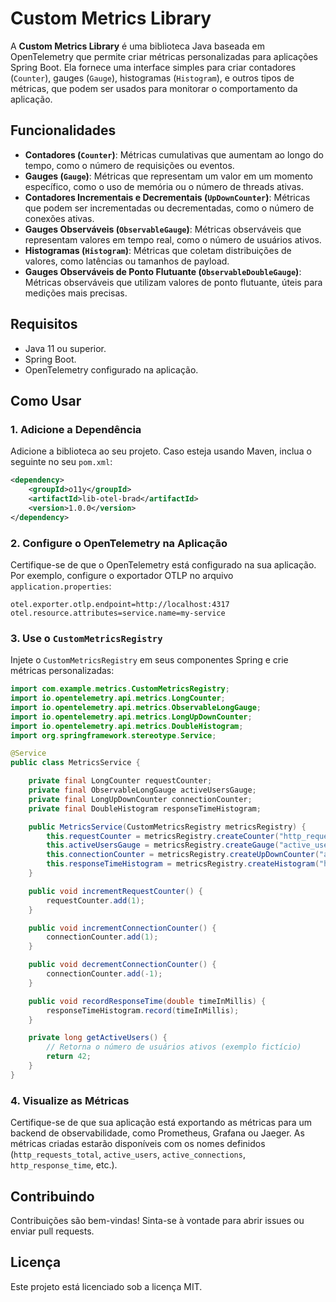 # Custom Metrics Library

A **Custom Metrics Library** é uma biblioteca Java baseada em OpenTelemetry que permite criar métricas personalizadas para aplicações Spring Boot. Ela fornece uma interface simples para criar contadores (`Counter`), gauges (`Gauge`), histogramas (`Histogram`), e outros tipos de métricas, que podem ser usados para monitorar o comportamento da aplicação.

## Funcionalidades

- **Contadores (`Counter`)**: Métricas cumulativas que aumentam ao longo do tempo, como o número de requisições ou eventos.
- **Gauges (`Gauge`)**: Métricas que representam um valor em um momento específico, como o uso de memória ou o número de threads ativas.
- **Contadores Incrementais e Decrementais (`UpDownCounter`)**: Métricas que podem ser incrementadas ou decrementadas, como o número de conexões ativas.
- **Gauges Observáveis (`ObservableGauge`)**: Métricas observáveis que representam valores em tempo real, como o número de usuários ativos.
- **Histogramas (`Histogram`)**: Métricas que coletam distribuições de valores, como latências ou tamanhos de payload.
- **Gauges Observáveis de Ponto Flutuante (`ObservableDoubleGauge`)**: Métricas observáveis que utilizam valores de ponto flutuante, úteis para medições mais precisas.

## Requisitos

- Java 11 ou superior.
- Spring Boot.
- OpenTelemetry configurado na aplicação.

## Como Usar

### 1. Adicione a Dependência

Adicione a biblioteca ao seu projeto. Caso esteja usando Maven, inclua o seguinte no seu `pom.xml`:

```xml
<dependency>
    <groupId>o11y</groupId>
    <artifactId>lib-otel-brad</artifactId>
    <version>1.0.0</version>
</dependency>
```

### 2. Configure o OpenTelemetry na Aplicação

Certifique-se de que o OpenTelemetry está configurado na sua aplicação. Por exemplo, configure o exportador OTLP no arquivo `application.properties`:

```properties
otel.exporter.otlp.endpoint=http://localhost:4317
otel.resource.attributes=service.name=my-service
```

### 3. Use o `CustomMetricsRegistry`

Injete o `CustomMetricsRegistry` em seus componentes Spring e crie métricas personalizadas:

```java
import com.example.metrics.CustomMetricsRegistry;
import io.opentelemetry.api.metrics.LongCounter;
import io.opentelemetry.api.metrics.ObservableLongGauge;
import io.opentelemetry.api.metrics.LongUpDownCounter;
import io.opentelemetry.api.metrics.DoubleHistogram;
import org.springframework.stereotype.Service;

@Service
public class MetricsService {

    private final LongCounter requestCounter;
    private final ObservableLongGauge activeUsersGauge;
    private final LongUpDownCounter connectionCounter;
    private final DoubleHistogram responseTimeHistogram;

    public MetricsService(CustomMetricsRegistry metricsRegistry) {
        this.requestCounter = metricsRegistry.createCounter("http_requests_total", "Total de requisições HTTP");
        this.activeUsersGauge = metricsRegistry.createGauge("active_users", "Número de usuários ativos", this::getActiveUsers);
        this.connectionCounter = metricsRegistry.createUpDownCounter("active_connections", "Número de conexões ativas");
        this.responseTimeHistogram = metricsRegistry.createHistogram("http_response_time", "Tempo de resposta HTTP");
    }

    public void incrementRequestCounter() {
        requestCounter.add(1);
    }

    public void incrementConnectionCounter() {
        connectionCounter.add(1);
    }

    public void decrementConnectionCounter() {
        connectionCounter.add(-1);
    }

    public void recordResponseTime(double timeInMillis) {
        responseTimeHistogram.record(timeInMillis);
    }

    private long getActiveUsers() {
        // Retorna o número de usuários ativos (exemplo fictício)
        return 42;
    }
}
```

### 4. Visualize as Métricas

Certifique-se de que sua aplicação está exportando as métricas para um backend de observabilidade, como Prometheus, Grafana ou Jaeger. As métricas criadas estarão disponíveis com os nomes definidos (`http_requests_total`, `active_users`, `active_connections`, `http_response_time`, etc.).

## Contribuindo

Contribuições são bem-vindas! Sinta-se à vontade para abrir issues ou enviar pull requests.

## Licença

Este projeto está licenciado sob a licença MIT.
